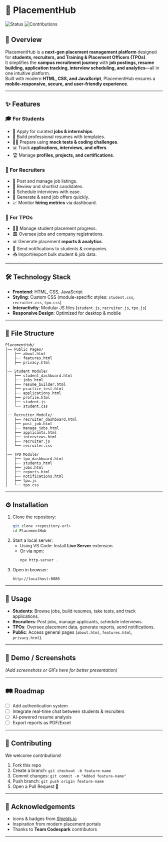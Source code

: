 # 🚀 PlacementHub


![Status](https://img.shields.io/badge/status-active-success.svg)
![Contributions](https://img.shields.io/badge/contributions-welcome-blue.svg)

## 🌟 Overview
PlacementHub is a **next-gen placement management platform** designed for **students, recruiters, and Training & Placement Officers (TPOs)**.  
It simplifies the **campus recruitment journey** with **job postings, resume building, application tracking, interview scheduling, and analytics**—all in one intuitive platform.  
Built with modern **HTML, CSS, and JavaScript**, PlacementHub ensures a **mobile-responsive, secure, and user-friendly experience**.

---

## ✨ Features
### 🎓 For Students
- 📝 Apply for curated **jobs & internships**.
- 📄 Build professional resumes with templates.
- 🧑‍💻 Prepare using **mock tests & coding challenges**.
- 📊 Track **applications, interviews, and offers**.
- 🏆 Manage **profiles, projects, and certifications**.

### 🏢 For Recruiters
- 📢 Post and manage job listings.
- 👀 Review and shortlist candidates.
- 📅 Schedule interviews with ease.
- 📑 Generate & send job offers quickly.
- 📈 Monitor **hiring metrics** via dashboard.

### 🎯 For TPOs
- 👩‍🎓 Manage student placement progress.
- 🏛️ Oversee jobs and company registrations.
- 📊 Generate placement **reports & analytics**.
- 🔔 Send notifications to students & companies.
- 📥 Import/export bulk student & job data.

---

## 🛠 Technology Stack
- **Frontend**: HTML, CSS, JavaScript  
- **Styling**: Custom CSS (module-specific styles: `student.css`, `recruiter.css`, `tpo.css`)  
- **Interactivity**: Modular JS files (`student.js`, `recruiter.js`, `tpo.js`)  
- **Responsive Design**: Optimized for desktop & mobile  

---

## 📂 File Structure
```
PlacementHub/
│── Public Pages/
│   ├── about.html
│   ├── features.html
│   ├── privacy.html
│
│── Student Module/
│   ├── student_dashboard.html
│   ├── jobs.html
│   ├── resume_builder.html
│   ├── practice_test.html
│   ├── applications.html
│   ├── profile.html
│   ├── student.js
│   └── student.css
│
│── Recruiter Module/
│   ├── recruiter_dashboard.html
│   ├── post_job.html
│   ├── manage_jobs.html
│   ├── applicants.html
│   ├── interviews.html
│   ├── recruiter.js
│   └── recruiter.css
│
│── TPO Module/
│   ├── tpo_dashboard.html
│   ├── students.html
│   ├── jobs.html
│   ├── reports.html
│   ├── notifications.html
│   ├── tpo.js
│   └── tpo.css
```

---

## ⚙️ Installation
1. Clone the repository:
   ```bash
   git clone <repository-url>
   cd PlacementHub
   ```
2. Start a local server:
   - Using VS Code: Install **Live Server** extension.
   - Or via npm:  
     ```bash
     npx http-server .
     ```
3. Open in browser:
   ```
   http://localhost:8080
   ```

---

## 🚀 Usage
- **Students**: Browse jobs, build resumes, take tests, and track applications.  
- **Recruiters**: Post jobs, manage applicants, schedule interviews.  
- **TPOs**: Oversee placement data, generate reports, send notifications.  
- **Public**: Access general pages (`about.html`, `features.html`, `privacy.html`).  

---

## 📸 Demo / Screenshots
_(Add screenshots or GIFs here for better presentation)_

---

## 🛤 Roadmap
- [ ] Add authentication system  
- [ ] Integrate real-time chat between students & recruiters  
- [ ] AI-powered resume analysis  
- [ ] Export reports as PDF/Excel  

---

## 🤝 Contributing
We welcome contributions!  
1. Fork this repo  
2. Create a branch: `git checkout -b feature-name`  
3. Commit changes: `git commit -m "Added feature-name"`  
4. Push branch: `git push origin feature-name`  
5. Open a Pull Request 🎉  

---

## 🙌 Acknowledgements
- Icons & badges from [Shields.io](https://shields.io/)  
- Inspiration from modern placement portals  
- Thanks to **Team Codespark** contributors  

---


